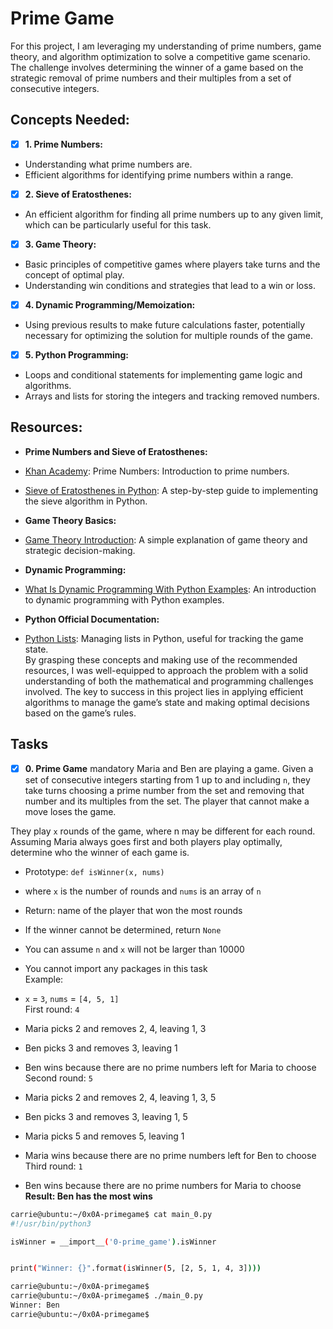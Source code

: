 # Prime Game
For this project, I am leveraging my understanding of prime numbers, game theory, and algorithm optimization to solve a competitive game scenario. The challenge involves determining the winner of a game based on the strategic removal of prime numbers and their multiples from a set of consecutive integers.

## Concepts Needed:
+ [x] **1. Prime Numbers:**<br/>

+ Understanding what prime numbers are.
+ Efficient algorithms for identifying prime numbers within a range.

+ [x] **2. Sieve of Eratosthenes:**

+ An efficient algorithm for finding all prime numbers up to any given limit, which can be particularly useful for this task.

+ [x] **3. Game Theory:**

+ Basic principles of competitive games where players take turns and the concept of optimal play.
+ Understanding win conditions and strategies that lead to a win or loss.
+ [x] **4. Dynamic Programming/Memoization:**

+ Using previous results to make future calculations faster, potentially necessary for optimizing the solution for multiple rounds of the game.
+ [x] **5. Python Programming:**

+ Loops and conditional statements for implementing game logic and algorithms.
+ Arrays and lists for storing the integers and tracking removed numbers.

## Resources:
+ **Prime Numbers and Sieve of Eratosthenes:**

+ [Khan Academy](https://www.khanacademy.org/math/cc-fourth-grade-math/imp-factors-multiples-and-patterns/imp-prime-and-composite-numbers/v/prime-numbers): Prime Numbers: Introduction to prime numbers.
+ [Sieve of Eratosthenes in Python](https://www.geeksforgeeks.org/sieve-of-eratosthenes/): A step-by-step guide to implementing the sieve algorithm in Python.
+ **Game Theory Basics:**

+ [Game Theory Introduction](https://www.investopedia.com/terms/g/gametheory.asp): A simple explanation of game theory and strategic decision-making.
+ **Dynamic Programming:**

+ [What Is Dynamic Programming With Python Examples](https://skerritt.blog/dynamic-programming/): An introduction to dynamic programming with Python examples.
+ **Python Official Documentation:**

+ [Python Lists](https://docs.python.org/3/tutorial/introduction.html#lists): Managing lists in Python, useful for tracking the game state.<br/>
By grasping these concepts and making use of the recommended resources, I was  well-equipped to approach the problem with a solid understanding of both the mathematical and programming challenges involved. The key to success in this project lies in applying efficient algorithms to manage the game’s state and making optimal decisions based on the game’s rules.

## Tasks
+ [x] **0. Prime Game**
mandatory
Maria and Ben are playing a game. Given a set of consecutive integers starting from 1 up to and including `n`, they take turns choosing a prime number from the set and removing that number and its multiples from the set. The player that cannot make a move loses the game.<br/>

They play `x` rounds of the game, where n may be different for each round. Assuming Maria always goes first and both players play optimally, determine who the winner of each game is.

+ Prototype: `def isWinner(x, nums)`
+ where `x` is the number of rounds and `nums` is an array of `n`
+ Return: name of the player that won the most rounds
+ If the winner cannot be determined, return `None`
+ You can assume `n` and `x` will not be larger than 10000
+ You cannot import any packages in this task<br/>
Example:

+ `x` = `3`, `nums` = `[4, 5, 1]`<br/>
First round: `4`

+ Maria picks 2 and removes 2, 4, leaving 1, 3
+ Ben picks 3 and removes 3, leaving 1
+ Ben wins because there are no prime numbers left for Maria to choose<br/>
Second round: `5`

+ Maria picks 2 and removes 2, 4, leaving 1, 3, 5
+ Ben picks 3 and removes 3, leaving 1, 5
+ Maria picks 5 and removes 5, leaving 1
+ Maria wins because there are no prime numbers left for Ben to choose<br/>
Third round: `1`

+ Ben wins because there are no prime numbers for Maria to choose<br/>
**Result: Ben has the most wins**
```sh
carrie@ubuntu:~/0x0A-primegame$ cat main_0.py
#!/usr/bin/python3

isWinner = __import__('0-prime_game').isWinner


print("Winner: {}".format(isWinner(5, [2, 5, 1, 4, 3])))

carrie@ubuntu:~/0x0A-primegame$
carrie@ubuntu:~/0x0A-primegame$ ./main_0.py
Winner: Ben
carrie@ubuntu:~/0x0A-primegame$
```